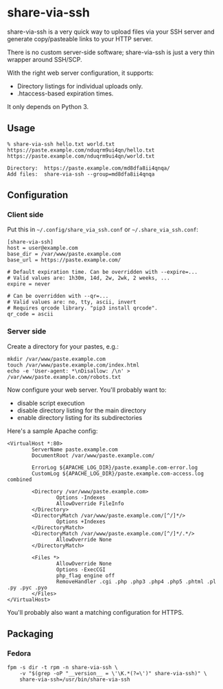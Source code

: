 # share-via-ssh

share-via-ssh is a very quick way to upload files via your SSH server
and generate copy/pasteable links to your HTTP server.

There is no custom server-side software; share-via-ssh is just a very thin
wrapper around SSH/SCP.

With the right web server configuration, it supports:

* Directory listings for individual uploads only.
* .htaccess-based expiration times.

It only depends on Python 3.


## Usage

```
% share-via-ssh hello.txt world.txt
https://paste.example.com/nduqrm9ui4qn/hello.txt
https://paste.example.com/nduqrm9ui4qn/world.txt

Directory:  https://paste.example.com/md8dfa8ii4qnqa/
Add files:  share-via-ssh --group=md8dfa8ii4qnqa
```


## Configuration

### Client side

Put this in `~/.config/share_via_ssh.conf` or `~/.share_via_ssh.conf`:

```
[share-via-ssh]
host = user@example.com
base_dir = /var/www/paste.example.com
base_url = https://paste.example.com/

# Default expiration time. Can be overridden with --expire=...
# Valid values are: 1h30m, 14d, 2w, 2wk, 2 weeks, ...
expire = never

# Can be overridden with --qr=...
# Valid values are: no, tty, ascii, invert
# Requires qrcode library. "pip3 install qrcode".
qr_code = ascii
```


### Server side

Create a directory for your pastes, e.g.:

```
mkdir /var/www/paste.example.com
touch /var/www/paste.example.com/index.html
echo -e 'User-agent: *\nDisallow: /\n' > /var/www/paste.example.com/robots.txt
```

Now configure your web server. You'll probably want to:

* disable script execution
* disable directory listing for the main directory
* enable directory listing for its subdirectories

Here's a sample Apache config:

```
<VirtualHost *:80>
        ServerName paste.example.com
        DocumentRoot /var/www/paste.example.com/

        ErrorLog ${APACHE_LOG_DIR}/paste.example.com-error.log
        CustomLog ${APACHE_LOG_DIR}/paste.example.com-access.log combined

        <Directory /var/www/paste.example.com>
                Options -Indexes
                AllowOverride FileInfo
        </Directory>
        <DirectoryMatch /var/www/paste.example.com/[^/]*/>
                Options +Indexes
        </DirectoryMatch>
        <DirectoryMatch /var/www/paste.example.com/[^/]*/.*/>
                AllowOverride None
        </DirectoryMatch>

        <Files *>
                AllowOverride None
                Options -ExecCGI
                php_flag engine off
                RemoveHandler .cgi .php .php3 .php4 .php5 .phtml .pl .py .pyc .pyo
        </Files>
</VirtualHost>
```

You'll probably also want a matching configuration for HTTPS.


## Packaging

### Fedora

```
fpm -s dir -t rpm -n share-via-ssh \
    -v "$(grep -oP "__version__ = \'\K.*(?=\')" share-via-ssh)" \
    share-via-ssh=/usr/bin/share-via-ssh
```

